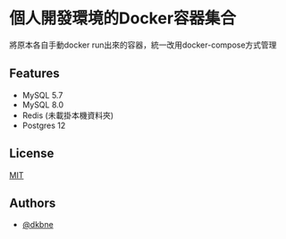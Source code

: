 # 個人開發環境的Docker容器集合

將原本各自手動docker run出來的容器，統一改用docker-compose方式管理


## Features

- MySQL 5.7
- MySQL 8.0
- Redis (未載掛本機資料夾)
- Postgres 12


## License

[MIT](https://choosealicense.com/licenses/mit/)


## Authors

- [@dkbne](https://github.com/dkben)

  